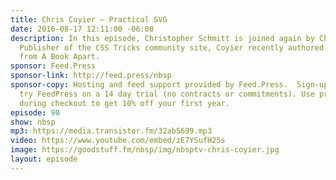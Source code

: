 ```yaml
---
title: Chris Coyier — Practical SVG
date: 2016-08-17 12:11:00 -06:00
description: In this episode, Christopher Schmitt is joined again by Chris Coyier.
  Publisher of the CSS Tricks community site, Coyier recently authored Practical SVG
  from A Book Apart.
sponsor: Feed.Press
sponsor-link: http://feed.press/nbsp
sponsor-copy: Hosting and feed support provided by Feed.Press.  Sign-up today and
  try FeedPress on a 14 day trial (no contracts or commitments). Use promo code *nbsp*
  during checkout to get 10% off your first year.
episode: 90
show: nbsp
mp3: https://media.transistor.fm/32ab5699.mp3
video: https://www.youtube.com/embed/zE7YSufH25s
image: https://goodstuff.fm/nbsp/img/nbsptv-chris-coyier.jpg
layout: episode
---
```


